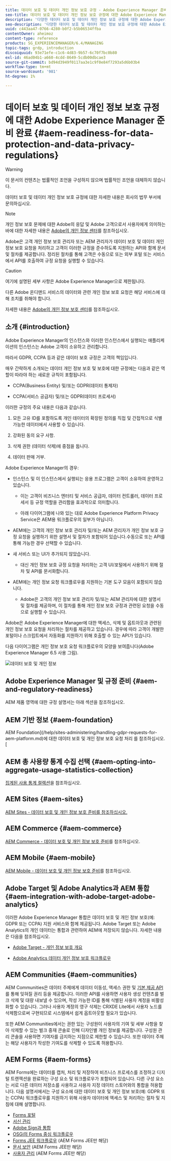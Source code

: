 ```yaml
---
title: 데이터 보호 및 데이터 개인 정보 보호 규정 - Adobe Experience Manager 준비 완료
seo-title: 데이터 보호 및 데이터 개인 정보 보호 규정에 대한 Adobe Experience Manager 준비 완료GDPR, CCPA 등
description: '다양한 데이터 보호 및 데이터 개인 정보 보호 규정에 대한 Adobe Experience Manager 지원에 대해 알아봅니다.에는 유럽 연합 개인 정보 보호 규정(GDPR), 캘리포니아 소비자 개인 정보 보호법 및 새 AEM 프로젝트를 구현할 때 준수하는 방법이 포함되어 있습니다. '
seo-description: '다양한 데이터 보호 및 데이터 개인 정보 보호 규정에 대한 Adobe Experience Manager 지원에 대해 알아봅니다.에는 유럽 연합 개인 정보 보호 규정(GDPR), 캘리포니아 소비자 개인 정보 보호법 및 새 AEM 프로젝트를 구현할 때 준수하는 방법이 포함되어 있습니다. '
uuid: c443aa47-0766-4280-b0f2-b5b06534ffba
contentOwner: aheimoz
content-type: reference
products: SG_EXPERIENCEMANAGER/6.4/MANAGING
topic-tags: grdp, introduction
discoiquuid: 93e71efe-c1c6-4d83-9b57-6c70f7bc0b80
exl-id: 46ad04b1-a660-4cdd-8649-5cdb00dbcae3
source-git-commit: bd94d3949f0117aa3e1c9f0e84f7293a5d6b03b4
workflow-type: tm+mt
source-wordcount: '981'
ht-degree: 1%

---
```


# 데이터 보호 및 데이터 개인 정보 보호 규정에 대한 Adobe Experience Manager 준비 완료 {#aem-readiness-for-data-protection-and-data-privacy-regulations}

>[!WARNING]
>
>이 문서의 컨텐츠는 법률적인 조언을 구성하지 않으며 법률적인 조언을 대체하지 않습니다.
>
>데이터 보호 및 데이터 개인 정보 보호 규정에 대한 자세한 내용은 회사의 법무 부서에 문의하십시오.

>[!NOTE]
>
>개인 정보 보호 문제에 대한 Adobe의 응답 및 Adobe 고객으로서 사용자에게 의미하는 바에 대한 자세한 내용은 [Adobe의 개인 정보 센터](https://www.adobe.com/privacy.html)를 참조하십시오.

Adobe은 고객 개인 정보 보호 관리자 또는 AEM 관리자가 데이터 보호 및 데이터 개인 정보 보호 요청을 처리하고 고객이 이러한 규정을 준수하도록 지원하는 API와 함께 문서 및 절차를 제공합니다. 정리된 절차를 통해 고객은 수동으로 또는 외부 포털 또는 서비스에서 API를 호출하여 규정 요청을 실행할 수 있습니다.

>[!CAUTION]
>
>여기에 설명된 세부 사항은 Adobe Experience Manager으로 제한됩니다.
>
>다른 Adobe 온디맨드 서비스의 데이터와 관련 개인 정보 보호 요청은 해당 서비스에 대해 조치를 취해야 합니다.
>
>자세한 내용은 [Adobe의 개인 정보 보호 센터](https://www.adobe.com/privacy.html)를 참조하십시오.

## 소개 {#introduction}

Adobe Experience Manager의 인스턴스와 이러한 인스턴스에서 실행되는 애플리케이션의 인스턴스는 Adobe 고객이 소유하고 관리합니다.

따라서 GDPR, CCPA 등과 같은 데이터 보호 규정은 고객의 책임입니다.

매우 간략하게 소개되는 데이터 개인 정보 보호 및 보호에 대한 규정에는 다음과 같은 역할이 따라야 하는 새로운 규칙이 포함됩니다.

* CCPA(Business Entity) 및/또는 GDPR(데이터 통제자)

* CCPA(서비스 공급자) 및/또는 GDPR(데이터 프로세서)

이러한 규정의 주요 내용은 다음과 같습니다.

1. 모든 고유 ID를 포함하도록 개인 데이터의 확장된 정의를 직접 및 간접적으로 식별 가능한 데이터에서 사용할 수 있습니다.

2. 강화된 동의 요구 사항.

3. 삭제 권한 (데이터 삭제)에 중점을 둡니다.

4. 데이터 판매 거부.

Adobe Experience Manager의 경우:

* 인스턴스 및 이 인스턴스에서 실행되는 응용 프로그램은 고객이 소유하여 운영하고 있습니다.

   * 이는 고객이 비즈니스 엔터티 및 서비스 공급자, 데이터 컨트롤러, 데이터 프로세서 등 규정 역할을 관리함을 효과적으로 의미합니다.

   * 아래 다이어그램에 나와 있는 대로 Adobe Experience Platform Privacy Service은 AEM용 워크플로우의 일부가 아닙니다.

* AEM에는 고객의 개인 정보 보호 관리자 및/또는 AEM 관리자가 개인 정보 보호 규정 요청을 실행하기 위한 설명서 및 절차가 포함되어 있습니다.수동으로 또는 API를 통해 가능한 경우 선택할 수 있습니다.

* 새 서비스 또는 UI가 추가되지 않았습니다.

   * 대신 개인 정보 보호 규정 요청을 처리하는 고객 UI/포털에서 사용하기 위해 절차 및 API를 문서화합니다.

* AEM에는 개인 정보 요청 워크플로우를 지원하는 기본 도구 모음이 포함되지 않습니다.

   * Adobe은 고객의 개인 정보 보호 관리자 및/또는 AEM 관리자에 대한 설명서 및 절차를 제공하며, 이 절차를 통해 개인 정보 보호 규정과 관련된 요청을 수동으로 실행할 수 있습니다.

Adobe은 Adobe Experience Manager에 대한 액세스, 삭제 및 옵트아웃과 관련된 개인 정보 보호 요청을 처리하는 절차를 제공하고 있습니다. 경우에 따라 고객이 개발한 포털이나 스크립트에서 자동화를 지원하기 위해 호출할 수 있는 API가 있습니다.

다음 다이어그램은 개인 정보 보호 요청 워크플로우의 모양을 보여줍니다(Adobe Experience Manager 6.5 사용 그림).

![데이터 보호 및 개인 정보](assets/data-protection-and-privacy-01.png)

## Adobe Experience Manager 및 규정 준비 {#aem-and-regulatory-readiness}

AEM 제품 영역에 대한 규정 설명서는 아래 섹션을 참조하십시오.

## AEM 기반 정보 {#aem-foundation}

AEM Foundation](/help/sites-administering/handling-gdpr-requests-for-aem-platform.md)에 대한 데이터 보호 및 개인 정보 보호 요청 처리 를 참조하십시오.[

## AEM 총 사용량 통계 수집 선택 {#aem-opting-into-aggregate-usage-statistics-collection}

[집계된 사용 통계 컬렉션](/help/sites-deploying/opt-in-aggregated-usage-statistics.md)을 참조하십시오.

## AEM Sites {#aem-sites}

[AEM Sites - 데이터 보호 및 개인 정보 보호 준비를 참조하십시오.](/help/sites-administering/gdpr-compliance-sites.md)

## AEM Commerce {#aem-commerce}

[AEM Commerce - 데이터 보호 및 개인 정보 보호 준비](/help/sites-administering/gdpr-compliance-commerce.md)를 참조하십시오.

## AEM Mobile {#aem-mobile}

[AEM Mobile - 데이터 보호 및 개인 정보 보호 준비](/help/mobile/aem-mobile-gdpr-compliance.md)를 참조하십시오.

## Adobe Target 및 Adobe Analytics과 AEM 통합 {#aem-integration-with-adobe-target-adobe-analytics}

이러한 Adobe Experience Manager 통합은 데이터 보호 및 개인 정보 보호(예: GDPR 또는 CCPA) 지원 서비스와 함께 제공됩니다. Adobe Target 또는 Adobe Analytics의 개인 데이터는 통합과 관련하여 AEM에 저장되지 않습니다.
자세한 내용은 다음을 참조하십시오.

* [Adobe Target - 개인 정보 보호 개요](https://docs.adobe.com/content/help/en/target/using/implement-target/before-implement/privacy/privacy.html)

* [Adobe Analytics 데이터 개인 정보 보호 워크플로우](https://docs.adobe.com/content/help/en/analytics/admin/data-governance/an-gdpr-workflow.html)

## AEM Communities {#aem-communities}

AEM Communities은 데이터 주체에게 데이터 이동성, 액세스 권한 및 [기본 제공 API](/help/communities/user-ugc-management-service.md)를 통해 잊혀질 권리 등을 제공합니다. 이러한 API를 사용하면 사용자 생성 컨텐츠를 벌크 삭제 및 대량 내보낼 수 있으며, 작성 가능한 ID를 통해 식별된 사용자 계정을 비활성화할 수 있습니다. 그러나 사용자 계정의 영구 삭제는 CRXDE Lite에서 사용자 노드를 삭제함으로써 구현되므로 시스템에서 쉽게 옵트아웃할 필요가 있습니다.

또한 AEM Communities에서는 권한 있는 구성원이 사용자의 기여 및 세부 사항을 찾아 삭제할 수 있는 벌크 중재 콘솔로 인해 디자인별 개인 정보를 제공합니다. 구성원 관리 콘솔을 사용하면 기여자를 금지하는 지점으로 제한할 수 있습니다. 또한 데이터 주체는 해당 사용자가 작성한 기여도를 삭제할 수 있도록 허용합니다.

## AEM Forms {#aem-forms}

AEM Forms에는 데이터를 캡처, 처리 및 저장하여 비즈니스 프로세스를 조정하고 디지털 트랜잭션을 완료하는 구성 요소 및 워크플로우가 포함되어 있습니다. 다른 구성 요소는 서로 다른 데이터 저장소를 사용하고 사용자 지정 데이터 스토어와의 통합을 허용합니다. 다음 설명서에서는 구성 요소에 대한 데이터 보호 및 개인 정보 보호(예: GDPR 또는 CCPA) 워크플로우를 지원하기 위해 사용자 데이터에 액세스 및 처리하는 절차 및 지침에 대해 설명합니다.

* [Forms 포털](/help/forms/using/forms-portal-handling-user-data.md)
* [서신 관리](/help/forms/using/correspondence-management-handling-user-data.md)
* [Adobe Sign과 통합](/help/forms/using/integration-adobe-sign-handling-user-data.md)
* [OSGi의 Forms 중심 워크플로우](/help/forms/using/forms-workflow-osgi-handling-user-data.md)
* [Forms JEE 워크플로우](/help/forms/using/forms-workflow-jee-handling-user-data.md) (AEM Forms JEE만 해당)
* [문서 보안](/help/forms/using/document-security-handling-user-data.md) (AEM Forms JEE만 해당)
* [사용자 관리](/help/forms/using/user-management-handling-user-data.md) (AEM Forms JEE만 해당)
